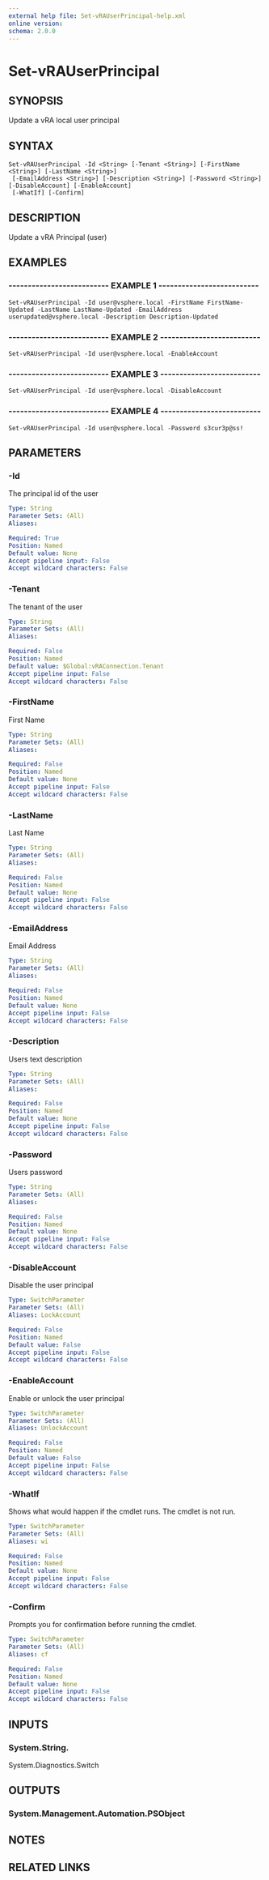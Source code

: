 ```yaml
---
external help file: Set-vRAUserPrincipal-help.xml
online version: 
schema: 2.0.0
---
```


# Set-vRAUserPrincipal

## SYNOPSIS
Update a vRA local user principal

## SYNTAX

```
Set-vRAUserPrincipal -Id <String> [-Tenant <String>] [-FirstName <String>] [-LastName <String>]
 [-EmailAddress <String>] [-Description <String>] [-Password <String>] [-DisableAccount] [-EnableAccount]
 [-WhatIf] [-Confirm]
```

## DESCRIPTION
Update a vRA Principal (user)

## EXAMPLES

### -------------------------- EXAMPLE 1 --------------------------
```
Set-vRAUserPrincipal -Id user@vsphere.local -FirstName FirstName-Updated -LastName LastName-Updated -EmailAddress userupdated@vsphere.local -Description Description-Updated
```

### -------------------------- EXAMPLE 2 --------------------------
```
Set-vRAUserPrincipal -Id user@vsphere.local -EnableAccount
```

### -------------------------- EXAMPLE 3 --------------------------
```
Set-vRAUserPrincipal -Id user@vsphere.local -DisableAccount
```

### -------------------------- EXAMPLE 4 --------------------------
```
Set-vRAUserPrincipal -Id user@vsphere.local -Password s3cur3p@ss!
```

## PARAMETERS

### -Id
The principal id of the user

```yaml
Type: String
Parameter Sets: (All)
Aliases: 

Required: True
Position: Named
Default value: None
Accept pipeline input: False
Accept wildcard characters: False
```

### -Tenant
The tenant of the user

```yaml
Type: String
Parameter Sets: (All)
Aliases: 

Required: False
Position: Named
Default value: $Global:vRAConnection.Tenant
Accept pipeline input: False
Accept wildcard characters: False
```

### -FirstName
First Name

```yaml
Type: String
Parameter Sets: (All)
Aliases: 

Required: False
Position: Named
Default value: None
Accept pipeline input: False
Accept wildcard characters: False
```

### -LastName
Last Name

```yaml
Type: String
Parameter Sets: (All)
Aliases: 

Required: False
Position: Named
Default value: None
Accept pipeline input: False
Accept wildcard characters: False
```

### -EmailAddress
Email Address

```yaml
Type: String
Parameter Sets: (All)
Aliases: 

Required: False
Position: Named
Default value: None
Accept pipeline input: False
Accept wildcard characters: False
```

### -Description
Users text description

```yaml
Type: String
Parameter Sets: (All)
Aliases: 

Required: False
Position: Named
Default value: None
Accept pipeline input: False
Accept wildcard characters: False
```

### -Password
Users password

```yaml
Type: String
Parameter Sets: (All)
Aliases: 

Required: False
Position: Named
Default value: None
Accept pipeline input: False
Accept wildcard characters: False
```

### -DisableAccount
Disable the user principal

```yaml
Type: SwitchParameter
Parameter Sets: (All)
Aliases: LockAccount

Required: False
Position: Named
Default value: False
Accept pipeline input: False
Accept wildcard characters: False
```

### -EnableAccount
Enable or unlock the user principal

```yaml
Type: SwitchParameter
Parameter Sets: (All)
Aliases: UnlockAccount

Required: False
Position: Named
Default value: False
Accept pipeline input: False
Accept wildcard characters: False
```

### -WhatIf
Shows what would happen if the cmdlet runs.
The cmdlet is not run.

```yaml
Type: SwitchParameter
Parameter Sets: (All)
Aliases: wi

Required: False
Position: Named
Default value: None
Accept pipeline input: False
Accept wildcard characters: False
```

### -Confirm
Prompts you for confirmation before running the cmdlet.

```yaml
Type: SwitchParameter
Parameter Sets: (All)
Aliases: cf

Required: False
Position: Named
Default value: None
Accept pipeline input: False
Accept wildcard characters: False
```

## INPUTS

### System.String.
System.Diagnostics.Switch

## OUTPUTS

### System.Management.Automation.PSObject

## NOTES

## RELATED LINKS

